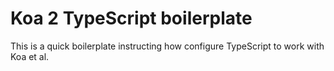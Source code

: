 # Koa 2 TypeScript boilerplate

This is a quick boilerplate instructing how configure TypeScript to work with Koa et al.
